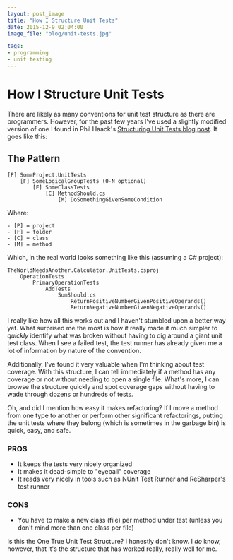 ```yaml
---
layout: post_image
title: "How I Structure Unit Tests"
date: 2015-12-9 02:04:00
image_file: "blog/unit-tests.jpg"

tags:
- programming
- unit testing
---
```


# How I Structure Unit Tests

There are likely as many conventions for unit test structure as there are programmers. However, for the past few years I've used a slightly modified version of one I found in Phil Haack's [Structuring Unit Tests blog post](http://haacked.com/archive/2012/01/02/structuring-unit-tests.aspx/). It goes like this:

## The Pattern

	[P] SomeProject.UnitTests
		[F] SomeLogicalGroupTests (0-N optional)
			[F] SomeClassTests
				[C] MethodShould.cs
					[M] DoSomethingGivenSomeCondition

Where:

	- [P] = project
	- [F] = folder
	- [C] = class
	- [M] = method

Which, in the real world looks something like this (assuming a C# project):

	TheWorldNeedsAnother.Calculator.UnitTests.csproj
		OperationTests
			PrimaryOperationTests
				AddTests
					SumShould.cs
						ReturnPositiveNumberGivenPositiveOperands()
						ReturnNegativeNumberGivenNegativeOperands()

I really like how all this works out and I haven't stumbled upon a better way yet. What surprised me the most is how it really made it much simpler to *quickly* identify what was broken without having to dig around a giant unit test class. When I see a failed test, the test runner has already given me a lot of information by nature of the convention.

Additionally, I've found it very valuable when I'm thinking about test coverage. With this structure, I can tell immediately if a method has any coverage or not without needing to open a single file. What's more, I can browse the structure quickly and spot coverage gaps without having to wade through dozens or hundreds of tests.

Oh, and did I mention how easy it makes refactoring? If I move a method from one type to another or perform other significant refactorings, putting the unit tests where they belong (which is sometimes in the garbage bin) is quick, easy, and safe.

### PROS

- It keeps the tests very nicely organized
- It makes it dead-simple to "eyeball" coverage
- It reads very nicely in tools such as NUnit Test Runner and ReSharper's test runner

### CONS

- You have to make a new class (file) per method under test (unless you don't mind more than one class per file)

Is this the One True Unit Test Structure? I honestly don't know. I _do_ know, however, that it's the structure that has worked really, really well for me.
